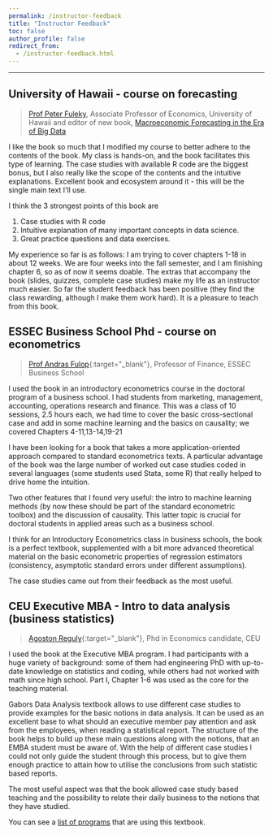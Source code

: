 ```yaml
---
permalink: /instructor-feedback
title: "Instructor Feedback"
toc: false
author_profile: false
redirect_from:
  - /instructor-feedback.html
---
```

___

## University of Hawaii  - course on forecasting


>[Prof Peter Fuleky](http://www2.hawaii.edu/~fuleky/), Associate Professor of Economics, University of Hawaii and editor of new book, [Macroeconomic Forecasting in the Era of Big Data](https://link.springer.com/book/10.1007%2F978-3-030-31150-6)

I like the book so much that I modified my course to better adhere to the contents of the book. My class is hands-on, and the book facilitates this type of learning. The case studies with available R code are the biggest bonus, but I also really like the scope of the contents and the intuitive explanations. Excellent book and ecosystem around it - this will be the single main text I’ll use. 

I think the 3 strongest points of this book are
1. Case studies with R code
2. Intuitive explanation of many important concepts in data science.
3. Great practice questions and data exercises.

My experience so far is as follows: I am trying to cover chapters 1-18 in about 12 weeks. We are four weeks into the fall semester, and I am finishing chapter  6, so as of now it seems doable. The extras that accompany the book (slides, quizzes, complete case studies) make my life as an instructor much easier. So far the student feedback has been positive (they find the class rewarding, although I make them work hard). It is a pleasure to teach from this book.


## ESSEC Business School Phd  - course on econometrics 

>[Prof Andras Fulop](https://faculty.essec.edu/en/cv/en-fulop-andras/){:target="_blank"}, Professor of Finance, ESSEC Business School


I used the book in an introductory econometrics course in the doctoral program of a business school. I had students from marketing, management, accounting, operations research and finance.  This was a class of 10 sessions, 2.5 hours each, we had time to cover the basic cross-sectional case and add in some machine learning and the basics on causality; we covered Chapters 4-11,13-14,19-21

I have been looking for a book that takes a more application-oriented approach compared to standard econometrics texts. A particular advantage of the book was the large number of worked out case studies coded in several languages (some students used Stata, some R) that really helped to drive home the intuition. 

Two other features that I found very useful: the intro to machine learning methods (by now these should be part of the standard econometric toolbox)  and the discussion of causality. This latter topic is crucial for doctoral students in applied areas such as a business school.

I think for an Introductory Econometrics class in business schools, the book is a perfect textbook, supplemented with a bit more advanced theoretical material on the basic econometric properties of regression estimators (consistency, asymptotic standard errors under different assumptions).
 
The case studies came out from their feedback as the most useful. 


## CEU Executive MBA - Intro to data analysis (business statistics)

>[ Agoston Reguly](https://github.com/regulyagoston){:target="_blank"}, Phd in Economics candidate, CEU 


I used the book at the Executive MBA program. I had participants with a huge variety of background: some of them had engineering PhD with up-to-date knowledge on statistics and coding, while others had not worked with math since high school. Part I, Chapter 1-6 was used as the core for the teaching material.

Gabors Data Analysis textbook allows to use different case studies to provide examples for the basic notions in data analysis. It can be used as an excellent base to what should an executive member pay attention and ask from the employees, when reading a statistical report. The structure of the book helps to build up these main questions along with the notions, that an EMBA student must be aware of. With the help of different case studies I could not only guide the student through this process, but to give them enough practice to attain how to utilise the conclusions from such statistic based reports.

The most useful aspect was that the book allowed case study based teaching and the possibility to relate their daily business to the notions that they have studied.






You can see a [list of programs](/courses-using/) that are using this textbook.
